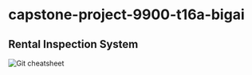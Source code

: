 # capstone-project-9900-t16a-bigai

## Rental Inspection System


![Git cheatsheet](https://i.redd.it/8341g68g1v7y.png)
